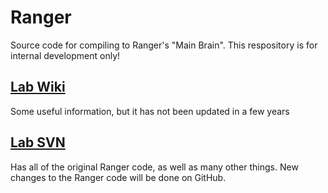 # Ranger
Source code for compiling to Ranger's "Main Brain". This respository is for internal development only!

## [Lab Wiki](http://ruina.tam.cornell.edu/wiki/tiki-index.php?page=Ruina+Lab+Wiki)
Some useful information, but it has not been updated in a few years

## [Lab SVN](ruina.tam.cornell.edu/svn/)
Has all of the original Ranger code, as well as many other things. New changes to the Ranger code will be done on GitHub. 